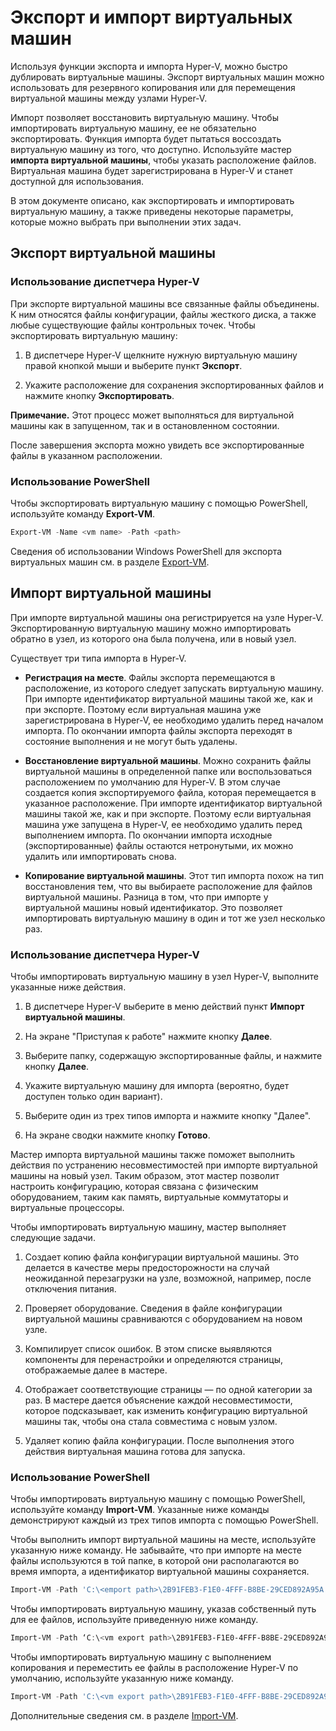 # Экспорт и импорт виртуальных машин

Используя функции экспорта и импорта Hyper-V, можно быстро дублировать виртуальные машины. Экспорт виртуальных машин можно использовать для резервного копирования или для перемещения виртуальной машины между узлами Hyper-V.

Импорт позволяет восстановить виртуальную машину. Чтобы импортировать виртуальную машину, ее не обязательно экспортировать. Функция импорта будет пытаться воссоздать виртуальную машину из того, что доступно. Используйте мастер **импорта виртуальной машины**, чтобы указать расположение файлов. Виртуальная машина будет зарегистрирована в Hyper-V и станет доступной для использования.

В этом документе описано, как экспортировать и импортировать виртуальную машину, а также приведены некоторые параметры, которые можно выбрать при выполнении этих задач.

## Экспорт виртуальной машины

### Использование диспетчера Hyper-V

При экспорте виртуальной машины все связанные файлы объединены. К ним относятся файлы конфигурации, файлы жесткого диска, а также любые существующие файлы контрольных точек. Чтобы экспортировать виртуальную машину:

1. В диспетчере Hyper-V щелкните нужную виртуальную машину правой кнопкой мыши и выберите пункт **Экспорт**.

2. Укажите расположение для сохранения экспортированных файлов и нажмите кнопку **Экспортировать**.

**Примечание.** Этот процесс может выполняться для виртуальной машины как в запущенном, так и в остановленном состоянии.

После завершения экспорта можно увидеть все экспортированные файлы в указанном расположении.

### Использование PowerShell

Чтобы экспортировать виртуальную машину с помощью PowerShell, используйте команду **Export-VM**.

```powershell
Export-VM -Name <vm name> -Path <path>
```

Сведения об использовании Windows PowerShell для экспорта виртуальных машин см. в разделе [Export-VM](https://technet.microsoft.com/library/hh848491.aspx).

## Импорт виртуальной машины

При импорте виртуальной машины она регистрируется на узле Hyper-V. Экспортированную виртуальную машину можно импортировать обратно в узел, из которого она была получена, или в новый узел.

Существует три типа импорта в Hyper-V.

- **Регистрация на месте**. Файлы экспорта перемещаются в расположение, из которого следует запускать виртуальную машину. При импорте идентификатор виртуальной машины такой же, как и при экспорте. Поэтому если виртуальная машина уже зарегистрирована в Hyper-V, ее необходимо удалить перед началом импорта. По окончании импорта файлы экспорта переходят в состояние выполнения и не могут быть удалены.

- **Восстановление виртуальной машины**. Можно сохранить файлы виртуальной машины в определенной папке или воспользоваться расположением по умолчанию для Hyper-V. В этом случае создается копия экспортируемого файла, которая перемещается в указанное расположение. При импорте идентификатор виртуальной машины такой же, как и при экспорте. Поэтому если виртуальная машина уже запущена в Hyper-V, ее необходимо удалить перед выполнением импорта. По окончании импорта исходные (экспортированные) файлы остаются нетронутыми, их можно удалить или импортировать снова.

- **Копирование виртуальной машины**. Этот тип импорта похож на тип восстановления тем, что вы выбираете расположение для файлов виртуальной машины. Разница в том, что при импорте у виртуальной машины новый идентификатор. Это позволяет импортировать виртуальную машину в один и тот же узел несколько раз.


### Использование диспетчера Hyper-V

Чтобы импортировать виртуальную машину в узел Hyper-V, выполните указанные ниже действия.

1. В диспетчере Hyper-V выберите в меню действий пункт **Импорт виртуальной машины**.

2. На экране "Приступая к работе" нажмите кнопку **Далее**.

3. Выберите папку, содержащую экспортированные файлы, и нажмите кнопку **Далее**.

4. Укажите виртуальную машину для импорта (вероятно, будет доступен только один вариант).

5. Выберите один из трех типов импорта и нажмите кнопку "Далее".

6. На экране сводки нажмите кнопку **Готово**.

Мастер импорта виртуальной машины также поможет выполнить действия по устранению несовместимостей при импорте виртуальной машины на новый узел. Таким образом, этот мастер позволит настроить конфигурацию, которая связана с физическим оборудованием, таким как память, виртуальные коммутаторы и виртуальные процессоры.

Чтобы импортировать виртуальную машину, мастер выполняет следующие задачи.
1. Создает копию файла конфигурации виртуальной машины. Это делается в качестве меры предосторожности на случай неожиданной перезагрузки на узле, возможной, например, после отключения питания.

2. Проверяет оборудование. Сведения в файле конфигурации виртуальной машины сравниваются с оборудованием на новом узле.

3. Компилирует список ошибок. В этом списке выявляются компоненты для перенастройки и определяются страницы, отображаемые далее в мастере.

4. Отображает соответствующие страницы — по одной категории за раз. В мастере дается объяснение каждой несовместимости, которое подсказывает, как изменить конфигурацию виртуальной машины так, чтобы она стала совместима с новым узлом.

5. Удаляет копию файла конфигурации. После выполнения этого действия виртуальная машина готова для запуска.


### Использование PowerShell

Чтобы импортировать виртуальную машину с помощью PowerShell, используйте команду **Import-VM**. Указанные ниже команды демонстрируют каждый из трех типов импорта с помощью PowerShell.

Чтобы выполнить импорт виртуальной машины на месте, используйте указанную ниже команду. Не забывайте, что при импорте на месте файлы используются в той папке, в которой они располагаются во время импорта, а идентификатор виртуальной машины сохраняется.

```powershell
Import-VM -Path 'C:\<emport path>\2B91FEB3-F1E0-4FFF-B8BE-29CED892A95A.vmcx' 
```

Чтобы импортировать виртуальную машину, указав собственный путь для ее файлов, используйте приведенную ниже команду.

```powershell
Import-VM -Path ‘C:\<vm export path>\2B91FEB3-F1E0-4FFF-B8BE-29CED892A95A.vmcx' -Copy -VhdDestinationPath 'D:\Virtual Machines\WIN10DOC' -VirtualMachinePath 'D:\Virtual Machines\WIN10DOC'
```

Чтобы импортировать виртуальную машину с выполнением копирования и переместить ее файлы в расположение Hyper-V по умолчанию, используйте указанную ниже команду.

``` PowerShell
Import-VM -Path 'C:\<vm export path>\2B91FEB3-F1E0-4FFF-B8BE-29CED892A95A.vmcx' –Copy -GenerateNewId
```

Дополнительные сведения см. в разделе [Import-VM](https://technet.microsoft.com/library/hh848495.aspx).



